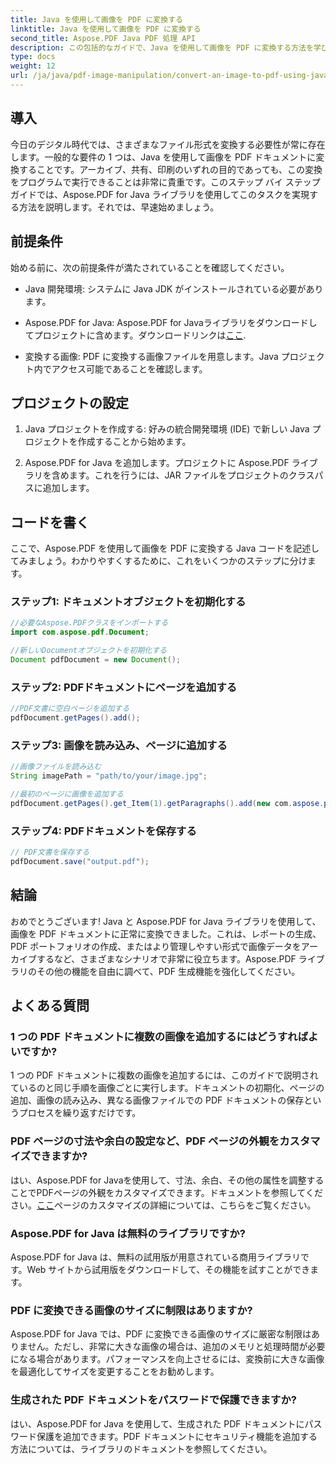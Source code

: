 ```yaml
---
title: Java を使用して画像を PDF に変換する
linktitle: Java を使用して画像を PDF に変換する
second_title: Aspose.PDF Java PDF 処理 API
description: この包括的なガイドで、Java を使用して画像を PDF に変換する方法を学びます。ステップバイステップの手順とコード例が含まれています。
type: docs
weight: 12
url: /ja/java/pdf-image-manipulation/convert-an-image-to-pdf-using-java/
---
```


## 導入

今日のデジタル時代では、さまざまなファイル形式を変換する必要性が常に存在します。一般的な要件の 1 つは、Java を使用して画像を PDF ドキュメントに変換することです。アーカイブ、共有、印刷のいずれの目的であっても、この変換をプログラムで実行できることは非常に貴重です。このステップ バイ ステップ ガイドでは、Aspose.PDF for Java ライブラリを使用してこのタスクを実現する方法を説明します。それでは、早速始めましょう。

## 前提条件

始める前に、次の前提条件が満たされていることを確認してください。

- Java 開発環境: システムに Java JDK がインストールされている必要があります。

-  Aspose.PDF for Java: Aspose.PDF for Javaライブラリをダウンロードしてプロジェクトに含めます。ダウンロードリンクは[ここ](https://releases.aspose.com/pdf/java/).

- 変換する画像: PDF に変換する画像ファイルを用意します。Java プロジェクト内でアクセス可能であることを確認します。

## プロジェクトの設定

1. Java プロジェクトを作成する: 好みの統合開発環境 (IDE) で新しい Java プロジェクトを作成することから始めます。

2. Aspose.PDF for Java を追加します。プロジェクトに Aspose.PDF ライブラリを含めます。これを行うには、JAR ファイルをプロジェクトのクラスパスに追加します。

## コードを書く

ここで、Aspose.PDF を使用して画像を PDF に変換する Java コードを記述してみましょう。わかりやすくするために、これをいくつかのステップに分けます。

### ステップ1: ドキュメントオブジェクトを初期化する

```java
//必要なAspose.PDFクラスをインポートする
import com.aspose.pdf.Document;

//新しいDocumentオブジェクトを初期化する
Document pdfDocument = new Document();
```

### ステップ2: PDFドキュメントにページを追加する

```java
//PDF文書に空白ページを追加する
pdfDocument.getPages().add();
```

### ステップ3: 画像を読み込み、ページに追加する

```java
//画像ファイルを読み込む
String imagePath = "path/to/your/image.jpg";

//最初のページに画像を追加する
pdfDocument.getPages().get_Item(1).getParagraphs().add(new com.aspose.pdf.Image(imagePath));
```

### ステップ4: PDFドキュメントを保存する

```java
// PDF文書を保存する
pdfDocument.save("output.pdf");
```

## 結論

おめでとうございます! Java と Aspose.PDF for Java ライブラリを使用して、画像を PDF ドキュメントに正常に変換できました。これは、レポートの生成、PDF ポートフォリオの作成、またはより管理しやすい形式で画像データをアーカイブするなど、さまざまなシナリオで非常に役立ちます。Aspose.PDF ライブラリのその他の機能を自由に調べて、PDF 生成機能を強化してください。

## よくある質問

### 1 つの PDF ドキュメントに複数の画像を追加するにはどうすればよいですか?

1 つの PDF ドキュメントに複数の画像を追加するには、このガイドで説明されているのと同じ手順を画像ごとに実行します。ドキュメントの初期化、ページの追加、画像の読み込み、異なる画像ファイルでの PDF ドキュメントの保存というプロセスを繰り返すだけです。

### PDF ページの寸法や余白の設定など、PDF ページの外観をカスタマイズできますか?

はい、Aspose.PDF for Javaを使用して、寸法、余白、その他の属性を調整することでPDFページの外観をカスタマイズできます。ドキュメントを参照してください。[ここ](https://reference.aspose.com/pdf/java/)ページのカスタマイズの詳細については、こちらをご覧ください。

### Aspose.PDF for Java は無料のライブラリですか?

Aspose.PDF for Java は、無料の試用版が用意されている商用ライブラリです。Web サイトから試用版をダウンロードして、その機能を試すことができます。

### PDF に変換できる画像のサイズに制限はありますか?

Aspose.PDF for Java では、PDF に変換できる画像のサイズに厳密な制限はありません。ただし、非常に大きな画像の場合は、追加のメモリと処理時間が必要になる場合があります。パフォーマンスを向上させるには、変換前に大きな画像を最適化してサイズを変更することをお勧めします。

### 生成された PDF ドキュメントをパスワードで保護できますか?

はい、Aspose.PDF for Java を使用して、生成された PDF ドキュメントにパスワード保護を追加できます。PDF ドキュメントにセキュリティ機能を追加する方法については、ライブラリのドキュメントを参照してください。